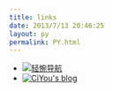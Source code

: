 ```yaml
---
title: links
date: 2013/7/13 20:46:25
layout: py
permalink: PY.html
---
```


- [![轻惋导航](https://www.chainwon.com/static/logo.png)](https://www.chainwon.com/ "轻惋导航")
- [![CiYou's blog](https://www.chainwon.com/static/logo.png)](https://ciyou.me/ "CiYou's blog")
